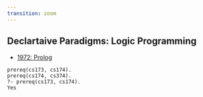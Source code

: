 ```yaml
---
transition: zoom
---
```


## Declartaive Paradigms: Logic Programming

- [1972: Prolog](https://en.wikipedia.org/wiki/Prolog#Quicksort)

```
prereq(cs173, cs174).
prereq(cs174, cs374).
?- prereq(cs173, cs174).
Yes
```